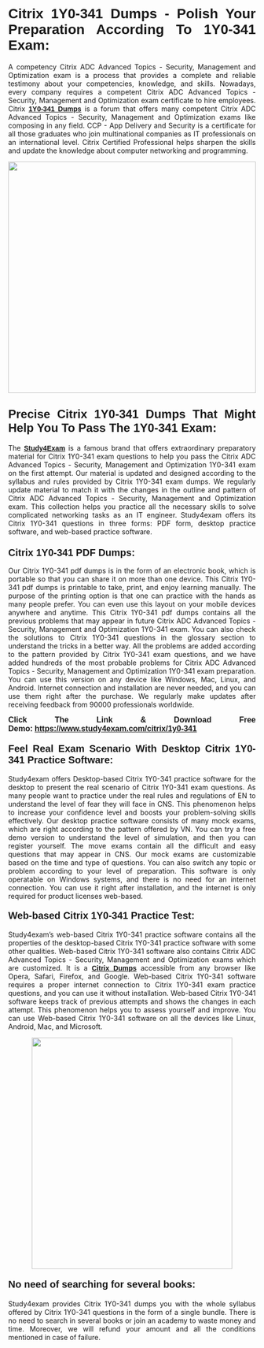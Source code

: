 <h1 style="text-align: justify;"><strong><span style="font-family:Lucida Sans Unicode,Lucida Grande,sans-serif;">Citrix 1Y0-341 Dumps - Polish Your Preparation According To 1Y0-341 Exam:</span></strong></h1>

<p style="text-align: justify;">A competency Citrix ADC Advanced Topics - Security, Management and Optimization exam is a process that provides a complete and reliable testimony about your competencies, knowledge, and skills. Nowadays, every company requires a competent Citrix ADC Advanced Topics - Security, Management and Optimization exam certificate to hire employees. Citrix <a href="https://www.study4exam.com/citrix/1y0-341-valid-dumps"><span style="font-family:Verdana,Geneva,sans-serif;"><strong>1Y0-341 Dumps</strong></span></a> is a forum that offers many competent Citrix ADC Advanced Topics - Security, Management and Optimization exams like composing in any field. CCP - App Delivery and Security is a certificate for all those graduates who join multinational companies as IT professionals on an international level. Citrix Certified Professional helps sharpen the skills and update the knowledge about computer networking and programming.</p>

<p style="text-align: justify;"><a href="https://www.study4exam.com/citrix/1y0-341"><img alt="" src="https://www.thequestionanswers.com/wp-content/uploads/2022/06/S4E-Cert-Exams-Questions-Banner.webp" style="width: 100%; height: 470px;" /></a></p>

<h2 style="text-align: justify;"><span style="font-family:Lucida Sans Unicode,Lucida Grande,sans-serif;"><strong><span style="font-size:24px;">Precise Citrix 1Y0-341 Dumps That Might Help You To Pass The 1Y0-341 Exam:</span></strong></span></h2>

<p style="text-align: justify;">The <a href="https://www.study4exam.com/"><span style="font-family:Lucida Sans Unicode,Lucida Grande,sans-serif;"><strong>Study4Exam</strong></span></a> is a famous brand that offers extraordinary preparatory material for Citrix 1Y0-341 exam questions to help you pass the Citrix ADC Advanced Topics - Security, Management and Optimization 1Y0-341 exam on the first attempt. Our material is updated and designed according to the syllabus and rules provided by Citrix 1Y0-341 exam dumps. We regularly update material to match it with the changes in the outline and pattern of Citrix ADC Advanced Topics - Security, Management and Optimization exam. This collection helps you practice all the necessary skills to solve complicated networking tasks as an IT engineer. Study4exam offers its Citrix 1Y0-341 questions in three forms: PDF form, desktop practice software, and web-based practice software. </p>

<h3 style="text-align: justify;"><strong><span style="font-size:20px;"><span style="font-family:Lucida Sans Unicode,Lucida Grande,sans-serif;">Citrix 1Y0-341 PDF Dumps:</span></span></strong></h3>

<p style="text-align: justify;">Our Citrix 1Y0-341 pdf dumps is in the form of an electronic book, which is portable so that you can share it on more than one device. This Citrix 1Y0-341 pdf dumps is printable to take, print, and enjoy learning manually. The purpose of the printing option is that one can practice with the hands as many people prefer. You can even use this layout on your mobile devices anywhere and anytime. This Citrix 1Y0-341 pdf dumps contains all the previous problems that may appear in future Citrix ADC Advanced Topics - Security, Management and Optimization 1Y0-341 exam. You can also check the solutions to Citrix 1Y0-341 questions in the glossary section to understand the tricks in a better way. All the problems are added according to the pattern provided by Citrix 1Y0-341 exam questions, and we have added hundreds of the most probable problems for Citrix ADC Advanced Topics - Security, Management and Optimization 1Y0-341 exam preparation. You can use this version on any device like Windows, Mac, Linux, and Android. Internet connection and installation are never needed, and you can use them right after the purchase. We regularly make updates after receiving feedback from 90000 professionals worldwide.</p>

<p style="text-align: justify;"><span style="font-family:Lucida Sans Unicode,Lucida Grande,sans-serif;"><strong><span style="font-size:16px;">Click The Link & Download Free Demo:</span></strong></span> <strong><span style="font-family:Lucida Sans Unicode,Lucida Grande,sans-serif;"><span style="font-size:16px;"><a href="https://www.study4exam.com/citrix/1y0-341">https://www.study4exam.com/citrix/1y0-341</a></span></span></strong></p>

<h4 style="text-align: justify;"><strong><span style="font-family:Lucida Sans Unicode,Lucida Grande,sans-serif;"><span style="font-size:20px;">Feel Real Exam Scenario With Desktop Citrix 1Y0-341 Practice Software:</span></span></strong></h4>

<p style="text-align: justify;">Study4exam offers Desktop-based Citrix 1Y0-341 practice software for the desktop to present the real scenario of Citrix 1Y0-341 exam questions. As many people want to practice under the real rules and regulations of EN to understand the level of fear they will face in CNS. This phenomenon helps to increase your confidence level and boosts your problem-solving skills effectively. Our desktop practice software consists of many mock exams, which are right according to the pattern offered by VN. You can try a free demo version to understand the level of simulation, and then you can register yourself. The move exams contain all the difficult and easy questions that may appear in CNS. Our mock exams are customizable based on the time and type of questions. You can also switch any topic or problem according to your level of preparation. This software is only operatable on Windows systems, and there is no need for an internet connection. You can use it right after installation, and the internet is only required for product licenses web-based. </p>

<h4 style="text-align: justify;"><span style="font-family:Lucida Sans Unicode,Lucida Grande,sans-serif;"><strong><span style="font-size:20px;">Web-based Citrix 1Y0-341 Practice Test:</span></strong></span></h4>

<p style="text-align: justify;">Study4exam’s web-based Citrix 1Y0-341 practice software contains all the properties of the desktop-based Citrix 1Y0-341 practice software with some other qualities. Web-based Citrix 1Y0-341 software also contains Citrix ADC Advanced Topics - Security, Management and Optimization exams which are customized. It is a <a href="https://www.study4exam.com/citrix-exams"><span style="font-family:Lucida Sans Unicode,Lucida Grande,sans-serif;"><strong>Citrix Dumps</strong></span></a> accessible from any browser like Opera, Safari, Firefox, and Google. Web-based Citrix 1Y0-341 software requires a proper internet connection to Citrix 1Y0-341 exam practice questions, and you can use it without installation. Web-based Citrix 1Y0-341 software keeps track of previous attempts and shows the changes in each attempt. This phenomenon helps you to assess yourself and improve. You can use Web-based Citrix 1Y0-341 software on all the devices like Linux, Android, Mac, and Microsoft.</p>

<p style="text-align: center;"><a href="https://www.study4exam.com/citrix/1y0-341"><img alt="" src="https://www.thequestionanswers.com/wp-content/uploads/2022/06/S4E-Cert-Exams-Questions-Discount-Banner.webp" style="width: 90%; height: 470px;" /></a></p>

<h4 style="text-align: justify;"><span style="font-family:Lucida Sans Unicode,Lucida Grande,sans-serif;"><strong><span style="font-size:20px;">No need of searching for several books:</span></strong></span></h4>

<p style="text-align: justify;">Study4exam provides Citrix 1Y0-341 dumps you with the whole syllabus offered by Citrix 1Y0-341 questions in the form of a single bundle. There is no need to search in several books or join an academy to waste money and time. Moreover, we will refund your amount and all the conditions mentioned in case of failure.</p>
